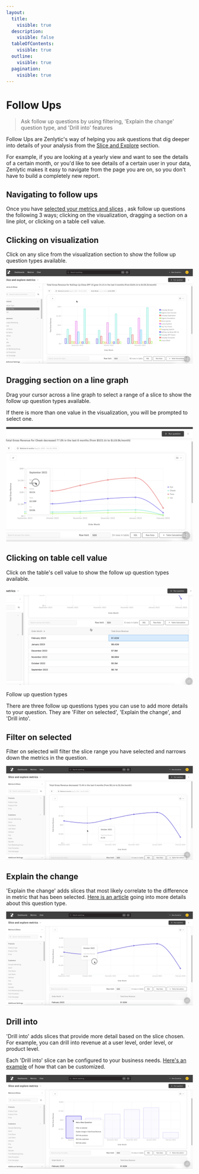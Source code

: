 ```yaml
---
layout:
  title:
    visible: true
  description:
    visible: false
  tableOfContents:
    visible: true
  outline:
    visible: true
  pagination:
    visible: true
---
```


# Follow Ups

> Ask follow up questions by using filtering, 'Explain the change' question type, and 'Drill into' features

Follow Ups are Zenlytic's way of helping you ask questions that dig deeper into details of your analysis from the [Slice and Explore](exploring.md) section.

For example, if you are looking at a yearly view and want to see the details of a certain month, or you'd like to see details of a certain user in your data, Zenlytic makes it easy to navigate from the page you are on, so you don't have to build a completely new report.

## Navigating to follow ups

Once you have [selected your metrics and slices](exploring.md#slicing) , ask follow up questions the following 3 ways; clicking on the visualization, dragging a section on a line plot, or clicking on a table cell value.

## Clicking on visualization

Click on any slice from the visualization section to show the follow up question types available.

![Follow Ups 1](../assets/3_zenlytic_ui/follow-ups-1.gif)

## Dragging section on a line graph

Drag your cursor across a line graph to select a range of a slice to show the follow up question types available.

If there is more than one value in the visualization, you will be prompted to select one.

![Follow Ups 2](../assets/3_zenlytic_ui/follow-ups-2.gif)

## Clicking on table cell value

Click on the table's cell value to show the follow up question types available.

![Follow Ups 3](../assets/3_zenlytic_ui/follow-ups-3.gif)

Follow up question types

There are three follow up questions types you can use to add more details to your question. They are 'Filter on selected', 'Explain the change', and 'Drill into'.

## Filter on selected

Filter on selected will filter the slice range you have selected and narrows down the metrics in the question.

![Followup+filter+on+selected](../assets/3_zenlytic_ui/followup+filter+on+selected.gif)

## Explain the change

'Explain the change' adds slices that most likely correlate to the difference in metric that has been selected. [Here is an article](exploring.md#explain-the-change) going into more details about this question type.

![Followupexplain+the+change](../assets/3_zenlytic_ui/followupexplain+the+change.gif)

## Drill into

'Drill into' adds slices that provide more detail based on the slice chosen. For example, you can drill into revenue at a user level, order level, or product level.

Each 'Drill into' slice can be configured to your business needs. [Here's an example](../5_data_modeling/dimension/#examples) of how that can be customized.

![Followup+drill+into+x](../assets/3_zenlytic_ui/followup+drill+into+x.gif)
